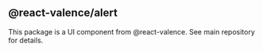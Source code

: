 ## @react-valence/alert 

This package is a UI component from @react-valence. See main repository for details.
